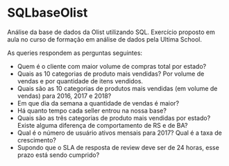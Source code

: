 # SQLbaseOlist
Análise da base de dados da Olist utilizando SQL. Exercício proposto em aula no curso de formação em análise de dados pela Ultima School.

As queries respondem as perguntas seguintes:
- Quem é o cliente com maior volume de compras total por estado?
- Quais as 10 categorias de produto mais vendidas? Por volume de vendas e por quantidade de itens vendidos.
- Quais são as 10 categorias de produtos mais vendidas (em volume de vendas) para 2016, 2017 e 2018? 
- Em que dia da semana a quantidade de vendas é maior?
- Há quanto tempo cada seller entrou na nossa base?
- Quais são as três categorias de produto mais vendidas por estado? Existe alguma diferença de comportamento de RS e de BA?
- Qual é o número de usuário ativos mensais para 2017? Qual é a taxa de crescimento?
- Supondo que o SLA de resposta de review deve ser de 24 horas, esse prazo está sendo cumprido?
